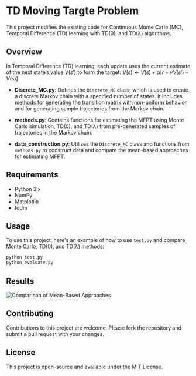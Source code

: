 # TD Moving Targte Problem

This project modifies the existing code for Continuous Monte Carlo (MC), Temporal Difference (TD) learning with TD(0), and TD(λ) algorithms.

## Overview

In Temporal Difference (TD) learning, each update uses the current estimate of the next state’s value $V(s')$ to form the target:
$V(s) \leftarrow V(s)+\alpha[r+\gamma V(s')-V(s)]$
- **Discrete_MC.py**: Defines the `Discrete_MC` class, which is used to create a discrete Markov chain with a specified number of states. It includes methods for generating the transition matrix with non-uniform behavior and for generating sample trajectories from the Markov chain.

- **methods.py**: Contains functions for estimating the MFPT using Monte Carlo simulation, TD(0), and TD(λ) from pre-generated samples of trajectories in the Markov chain.

- **data_construction.py**: Utilizes the `Discrete_MC` class and functions from `methods.py` to construct data and compare the mean-based approaches for estimating MFPT.

## Requirements

- Python 3.x
- NumPy
- Matplotlib
- tqdm

## Usage

To use this project, here's an example of how to use `test.py` and compare Monte Carlo, TD(0), and TD(λ) methods:

``` python
python test.py
python evaluate.py
```

## Results 
![Comparison of Mean-Based Approaches](results/comparison_of_mean_based_approaches.png)

## Contributing

Contributions to this project are welcome. Please fork the repository and submit a pull request with your changes.

## License

This project is open-source and available under the MIT License.

